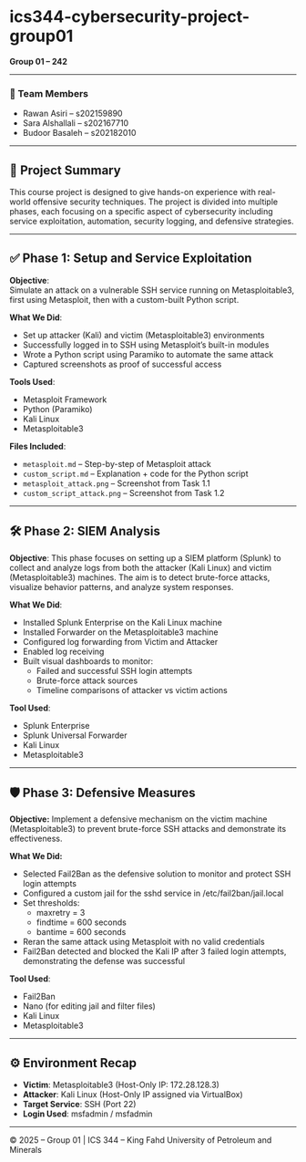 ﻿# ics344-cybersecurity-project-group01

**Group 01 – 242**

---

### 👥 Team Members

- Rawan Asiri – s202159890
- Sara Alshallali – s202167710
- Budoor Basaleh – s202182010

---

## 📌 Project Summary

This course project is designed to give hands-on experience with real-world offensive security techniques. The project is divided into multiple phases, each focusing on a specific aspect of cybersecurity including service exploitation, automation, security logging, and defensive strategies.

---

## ✅ Phase 1: Setup and Service Exploitation

**Objective**:  
Simulate an attack on a vulnerable SSH service running on Metasploitable3, first using Metasploit, then with a custom-built Python script.

**What We Did**:

- Set up attacker (Kali) and victim (Metasploitable3) environments
- Successfully logged in to SSH using Metasploit’s built-in modules
- Wrote a Python script using Paramiko to automate the same attack
- Captured screenshots as proof of successful access

**Tools Used**:

- Metasploit Framework
- Python (Paramiko)
- Kali Linux
- Metasploitable3

**Files Included**:

- `metasploit.md` – Step-by-step of Metasploit attack
- `custom_script.md` – Explanation + code for the Python script
- `metasploit_attack.png` – Screenshot from Task 1.1
- `custom_script_attack.png` – Screenshot from Task 1.2

---

## 🛠 Phase 2: SIEM Analysis
**Objective**:
This phase focuses on setting up a SIEM platform (Splunk) to collect and analyze logs from both the attacker (Kali Linux) and victim (Metasploitable3) machines. The aim is to detect brute-force attacks, visualize behavior patterns, and analyze system responses.


**What We Did**:
 - Installed Splunk Enterprise on the Kali Linux machine
 - Installed Forwarder on the Metasploitable3 machine
 - Configured log forwarding from Victim and Attacker
 - Enabled log receiving 
 - Built visual dashboards to monitor:
   - Failed and successful SSH login attempts
   - Brute-force attack sources
   - Timeline comparisons of attacker vs victim actions
   


**Tool Used**:
 - Splunk Enterprise
 - Splunk Universal Forwarder
 - Kali Linux
 - Metasploitable3

---

## 🛡 Phase 3: Defensive Measures
**Objective:**
Implement a defensive mechanism on the victim machine (Metasploitable3) to prevent brute-force SSH attacks and demonstrate its effectiveness.

**What We Did:**
- Selected Fail2Ban as the defensive solution to monitor and protect SSH login attempts
- Configured a custom jail for the sshd service in /etc/fail2ban/jail.local
- Set thresholds:
  - maxretry = 3
  - findtime = 600 seconds
  - bantime = 600 seconds
- Reran the same attack using Metasploit with no valid credentials
- Fail2Ban detected and blocked the Kali IP after 3 failed login attempts, demonstrating the defense was successful

**Tool Used**:
- Fail2Ban
- Nano (for editing jail and filter files)
- Kali Linux
- Metasploitable3






---

## ⚙️ Environment Recap

- **Victim**: Metasploitable3 (Host-Only IP: 172.28.128.3)
- **Attacker**: Kali Linux (Host-Only IP assigned via VirtualBox)
- **Target Service**: SSH (Port 22)
- **Login Used**: msfadmin / msfadmin

---

© 2025 – Group 01 | ICS 344 – King Fahd University of Petroleum and Minerals
